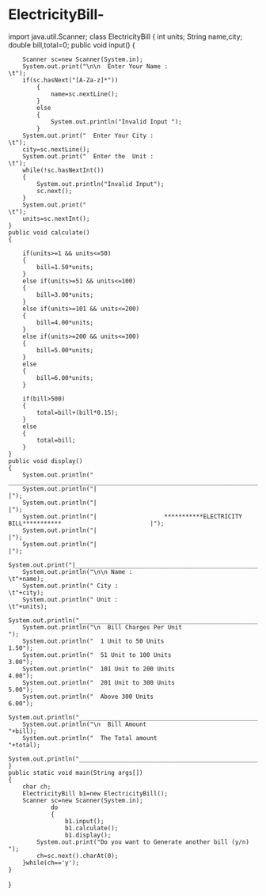 # ElectricityBill-

import java.util.Scanner;
class ElectricityBill
{
	int units;
	String name,city;
	double bill,total=0;
	public void input()
	{
		
		
		Scanner sc=new Scanner(System.in);
		System.out.print("\n\n  Enter Your Name :                                          \t");
		if(sc.hasNext("[A-Za-z]*"))
			{
				name=sc.nextLine();
			}
			else
			{
				System.out.println("Invalid Input ");
			}
		System.out.print("  Enter Your City :                                            \t");
		city=sc.nextLine();
		System.out.print("  Enter the  Unit :                                            \t");
		while(!sc.hasNextInt())
		{
			System.out.println("Invalid Input");
			sc.next();
		}
		System.out.print("                                                  			 \t");
		units=sc.nextInt();
	}
	public void calculate()
	{
		
		if(units>=1 && units<=50)
		{
			bill=1.50*units;
		}
		else if(units>=51 && units<=100)
		{
			bill=3.00*units;
		}
		else if(units>=101 && units<=200)
		{
			bill=4.00*units;
		}
		else if(units>=200 && units<=300)
		{
			bill=5.00*units;
		}
		else 
		{
			bill=6.00*units;
		}

		if(bill>500)
		{
			total=bill+(bill*0.15);
		}
		else
		{
			total=bill;
		}
	}
	public void display()
	{
		System.out.println(" __________________________________________________________________________________");
		System.out.println("|                                                                                  |");
		System.out.println("|                                                                                  |");
		System.out.println("|                   ***********ELECTRICITY BILL***********                         |");
		System.out.println("|                                                                                  |");
		System.out.println("|                                                                                  |");
		System.out.print("|__________________________________________________________________________________|");
		System.out.println("\n\n Name :                                                     \t"+name);
		System.out.println(" City :                                                        \t"+city);
		System.out.println(" Unit :                                                        \t"+units);
		System.out.println("___________________________________________________________________________________");
		System.out.println("\n  Bill Charges Per Unit                                              ");
		System.out.println("  1 Unit to 50 Units                                              1.50");
		System.out.println("  51 Unit to 100 Units                                            3.00");
		System.out.println("  101 Unit to 200 Units                                           4.00");
		System.out.println("  201 Unit to 300 Units                                           5.00");
		System.out.println("  Above 300 Units                                                 6.00");
		System.out.println("___________________________________________________________________________________");
		System.out.println("\n  Bill Amount                                                     "+bill);
		System.out.println("  The Total amount                                                "+total);
		System.out.println("___________________________________________________________________________________");
	}
	public static void main(String args[])
	{
		char ch;
		ElectricityBill b1=new ElectricityBill();
		Scanner sc=new Scanner(System.in);
				do
				{
					b1.input();
					b1.calculate();
					b1.display();
			System.out.print("Do you want to Generate another bill (y/n) ");
			ch=sc.next().charAt(0);
		}while(ch=='y');
	}
}
